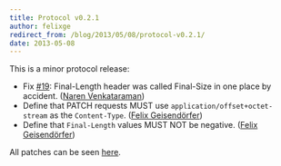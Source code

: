 ```yaml
---
title: Protocol v0.2.1
author: felixge
redirect_from: /blog/2013/05/08/protocol-v0.2.1/
date: 2013-05-08
---
```


This is a minor protocol release:

- Fix [#19](https://github.com/tus/tus-resumable-upload-protocol/pull/19):
  Final-Length header was called Final-Size in one place by accident.
  ([Naren Venkataraman](https://github.com/vayam))
- Define that PATCH requests MUST use `application/offset+octet-stream` as the
  `Content-Type`. ([Felix Geisendörfer](https://github.com/felixge))
- Define that `Final-Length` values MUST NOT be negative.
  ([Felix Geisendörfer](https://github.com/felixge))

All patches can be seen
[here](https://github.com/tus/tus-resumable-upload-protocol/compare/v0.2...v0.2.1).
